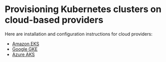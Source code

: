 # Provisioning Kubernetes clusters on cloud-based providers

Here are installation and configuration instructions for cloud providers:

* [Amazon EKS](EKS_SETUP.md) 
* [Google GKE](GKE_SETUP.md)
* [Azure AKS](AKS_SETUP.md)

